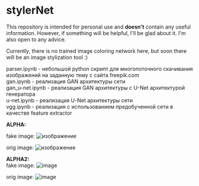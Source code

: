 # stylerNet

This repository is intended for personal use and **doesn't** contain any useful information. However, if something will be helpful, I'll be glad about it. I'm also open to any advice.

Currently, there is no trained image coloring network here, but soon there will be an image stylization tool :)

parser.ipynb    - небольшой python скрипт для многопоточного скачивания изображений на заданную тему с сайта freepik.com  
gan.ipynb       - реализация GAN архитектуры сети  
gan_u-net.ipynb - реализация GAN архитектуры с U-Net архитектурой генератора  
u-net.ipynb     - реализация U-Net архитектуры сети  
vgg.ipynb       - реализация с использованием предобученной сети в качестве feature extractor  

**ALPHA:**  

fake image:
![изображение](https://github.com/edgar32801work/stylerNet/assets/137982094/28b6ed21-ecbc-4bf5-8813-efcd96577a88)
  
orig image:
![изображение](https://github.com/edgar32801work/stylerNet/assets/137982094/76e638a0-285a-4fa5-a24f-048bb110ad3d)


**ALPHA2:**  
fake image:
![image](https://github.com/edgar32801work/stylerNet/assets/137982094/81e74de4-d704-44a5-93d5-9abe139b4dfd)


orig image:
![image](https://github.com/edgar32801work/stylerNet/assets/137982094/6bd9fbe7-00f0-493a-a0cb-d29525558ee8)




